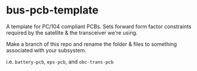 # bus-pcb-template
A template for PC/104 compliant PCBs. Sets forward form factor constraints required by the satellite & the transceiver we're using. 
    
    
Make a branch of this repo and rename the folder & files to something associated with your subsystem.
   
i.e. `battery-pcb`, `eps-pcb`, and `obc-trans-pcb`


